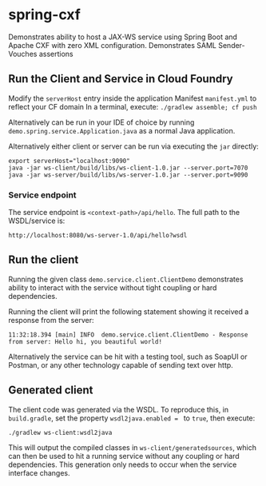 # spring-cxf

Demonstrates ability to host a JAX-WS service using Spring Boot and Apache CXF with zero XML configuration.
Demonstrates SAML Sender-Vouches assertions

## Run the Client and Service in Cloud Foundry
Modify the `serverHost` entry inside the application Manifest `manifest.yml` to reflect your CF domain
In a terminal, execute: `./gradlew assemble; cf push`

Alternatively can be run in your IDE of choice by running `demo.spring.service.Application.java` as a normal Java application.

Alternatively either client or server can be run via executing the `jar` directly:

    export serverHost="localhost:9090"
    java -jar ws-client/build/libs/ws-client-1.0.jar --server.port=7070
    java -jar ws-server/build/libs/ws-server-1.0.jar --server.port=9090

### Service endpoint
The service endpoint is `<context-path>/api/hello`.  The full path to the WSDL/service is:

    http://localhost:8080/ws-server-1.0/api/hello?wsdl

## Run the client
Running the given class `demo.service.client.ClientDemo` demonstrates ability to interact with the service without tight coupling or hard dependencies.  

Running the client will print the following statement showing it received a response from the server:

    11:32:18.394 [main] INFO  demo.service.client.ClientDemo - Response from server: Hello hi, you beautiful world!

Alternatively the service can be hit with a testing tool, such as SoapUI or Postman, or any other technology capable of sending text over http.


## Generated client
The client code was generated via the WSDL.  To reproduce this, in `build.gradle`, set the property `wsdl2java.enabled = ` to `true`, then execute:

    ./gradlew ws-client:wsdl2java

This will output the compiled classes in `ws-client/generatedsources`, which can then be used to hit a running service without any coupling or hard dependencies.  This generation only needs to occur when the service interface changes.
